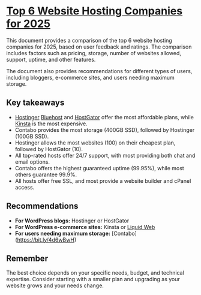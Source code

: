 # [Top 6 Website Hosting Companies for 2025](https://drive.google.com/file/d/1QS7-VkNSDcj5LI2iZjGDtio6Xh52BGdg/view?usp=drive_link)

This document provides a comparison of the top 6 website hosting companies for 2025, based on user feedback and ratings. The comparison includes factors such as pricing, storage, number of websites allowed, support, uptime, and other features.

The document also provides recommendations for different types of users, including bloggers, e-commerce sites, and users needing maximum storage.

## Key takeaways

* [Hostinger](https://bit.ly/3B1qs7M) [Bluehost](https://bit.ly/3TEYUv5) and [HostGator](https://bit.ly/3VezdmD) offer the most affordable plans, while [Kinsta](https://bit.ly/4grYySG) is the most expensive. 
* Contabo provides the most storage (400GB SSD), followed by Hostinger (100GB SSD). 
* Hostinger allows the most websites (100) on their cheapest plan, followed by HostGator (10).
* All top-rated hosts offer 24/7 support, with most providing both chat and email options. 
* Contabo offers the highest guaranteed uptime (99.95%), while most others guarantee 99.9%. 
* All hosts offer free SSL, and most provide a website builder and cPanel access. 

## Recommendations

* **For WordPress blogs:** Hostinger or HostGator 
* **For WordPress e-commerce sites:** Kinsta or [Liquid Web](https://bit.ly/47udTxR)
* **For users needing maximum storage:** [Contabo] (https://bit.ly/4d6wBwH)

## Remember

The best choice depends on your specific needs, budget, and technical expertise. Consider starting with a smaller plan and upgrading as your website grows and your needs change. 
